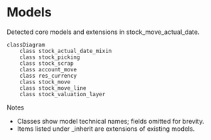 # Models

Detected core models and extensions in stock_move_actual_date.

```mermaid
classDiagram
    class stock_actual_date_mixin
    class stock_picking
    class stock_scrap
    class account_move
    class res_currency
    class stock_move
    class stock_move_line
    class stock_valuation_layer
```

Notes
- Classes show model technical names; fields omitted for brevity.
- Items listed under _inherit are extensions of existing models.
